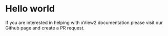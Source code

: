 # Hello world

If you are interested in helping with xView2 documentation please visit our Github page and create a PR request.